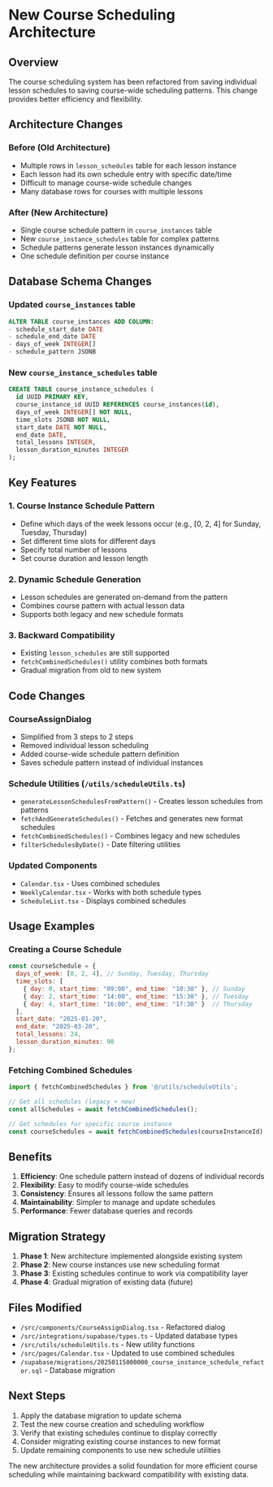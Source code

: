 # New Course Scheduling Architecture

## Overview

The course scheduling system has been refactored from saving individual lesson schedules to saving course-wide scheduling patterns. This change provides better efficiency and flexibility.

## Architecture Changes

### Before (Old Architecture)
- Multiple rows in `lesson_schedules` table for each lesson instance
- Each lesson had its own schedule entry with specific date/time
- Difficult to manage course-wide schedule changes
- Many database rows for courses with multiple lessons

### After (New Architecture)
- Single course schedule pattern in `course_instances` table
- New `course_instance_schedules` table for complex patterns
- Schedule patterns generate lesson instances dynamically
- One schedule definition per course instance

## Database Schema Changes

### Updated `course_instances` table
```sql
ALTER TABLE course_instances ADD COLUMN:
- schedule_start_date DATE
- schedule_end_date DATE  
- days_of_week INTEGER[]
- schedule_pattern JSONB
```

### New `course_instance_schedules` table
```sql
CREATE TABLE course_instance_schedules (
  id UUID PRIMARY KEY,
  course_instance_id UUID REFERENCES course_instances(id),
  days_of_week INTEGER[] NOT NULL,
  time_slots JSONB NOT NULL,
  start_date DATE NOT NULL,
  end_date DATE,
  total_lessons INTEGER,
  lesson_duration_minutes INTEGER
);
```

## Key Features

### 1. Course Instance Schedule Pattern
- Define which days of the week lessons occur (e.g., [0, 2, 4] for Sunday, Tuesday, Thursday)
- Set different time slots for different days
- Specify total number of lessons
- Set course duration and lesson length

### 2. Dynamic Schedule Generation
- Lesson schedules are generated on-demand from the pattern
- Combines course pattern with actual lesson data
- Supports both legacy and new schedule formats

### 3. Backward Compatibility
- Existing `lesson_schedules` are still supported
- `fetchCombinedSchedules()` utility combines both formats
- Gradual migration from old to new system

## Code Changes

### CourseAssignDialog
- Simplified from 3 steps to 2 steps
- Removed individual lesson scheduling
- Added course-wide schedule pattern definition
- Saves schedule pattern instead of individual instances

### Schedule Utilities (`/utils/scheduleUtils.ts`)
- `generateLessonSchedulesFromPattern()` - Creates lesson schedules from patterns
- `fetchAndGenerateSchedules()` - Fetches and generates new format schedules  
- `fetchCombinedSchedules()` - Combines legacy and new schedules
- `filterSchedulesByDate()` - Date filtering utilities

### Updated Components
- `Calendar.tsx` - Uses combined schedules
- `WeeklyCalendar.tsx` - Works with both schedule types
- `ScheduleList.tsx` - Displays combined schedules

## Usage Examples

### Creating a Course Schedule
```javascript
const courseSchedule = {
  days_of_week: [0, 2, 4], // Sunday, Tuesday, Thursday
  time_slots: [
    { day: 0, start_time: "09:00", end_time: "10:30" }, // Sunday
    { day: 2, start_time: "14:00", end_time: "15:30" }, // Tuesday  
    { day: 4, start_time: "16:00", end_time: "17:30" }  // Thursday
  ],
  start_date: "2025-01-20",
  end_date: "2025-03-20",
  total_lessons: 24,
  lesson_duration_minutes: 90
};
```

### Fetching Combined Schedules
```javascript
import { fetchCombinedSchedules } from '@/utils/scheduleUtils';

// Get all schedules (legacy + new)
const allSchedules = await fetchCombinedSchedules();

// Get schedules for specific course instance
const courseSchedules = await fetchCombinedSchedules(courseInstanceId);
```

## Benefits

1. **Efficiency**: One schedule pattern instead of dozens of individual records
2. **Flexibility**: Easy to modify course-wide schedules
3. **Consistency**: Ensures all lessons follow the same pattern
4. **Maintainability**: Simpler to manage and update schedules
5. **Performance**: Fewer database queries and records

## Migration Strategy

1. **Phase 1**: New architecture implemented alongside existing system
2. **Phase 2**: New course instances use new scheduling format
3. **Phase 3**: Existing schedules continue to work via compatibility layer
4. **Phase 4**: Gradual migration of existing data (future)

## Files Modified

- `/src/components/CourseAssignDialog.tsx` - Refactored dialog
- `/src/integrations/supabase/types.ts` - Updated database types
- `/src/utils/scheduleUtils.ts` - New utility functions
- `/src/pages/Calendar.tsx` - Updated to use combined schedules
- `/supabase/migrations/20250115000000_course_instance_schedule_refactor.sql` - Database migration

## Next Steps

1. Apply the database migration to update schema
2. Test the new course creation and scheduling workflow
3. Verify that existing schedules continue to display correctly
4. Consider migrating existing course instances to new format
5. Update remaining components to use new schedule utilities

The new architecture provides a solid foundation for more efficient course scheduling while maintaining backward compatibility with existing data.